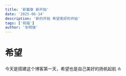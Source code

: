 ```yaml
---
title: '新篇章 新开始'
date: '2025-06-14'
description: '新的开始 希望美好的开始'
tags: ['祝福']
author: '车明强'
---
```


# 希望

今天是搭建这个博客第一天，希望也是自己美好的扬帆起航 ⛵️
